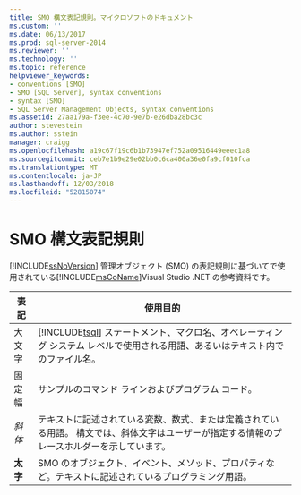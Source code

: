 ```yaml
---
title: SMO 構文表記規則。マイクロソフトのドキュメント
ms.custom: ''
ms.date: 06/13/2017
ms.prod: sql-server-2014
ms.reviewer: ''
ms.technology: ''
ms.topic: reference
helpviewer_keywords:
- conventions [SMO]
- SMO [SQL Server], syntax conventions
- syntax [SMO]
- SQL Server Management Objects, syntax conventions
ms.assetid: 27aa179a-f3ee-4c70-9e7b-e26dba28bc3c
author: stevestein
ms.author: sstein
manager: craigg
ms.openlocfilehash: a19c67f19c6b1b73947ef752a09516449eeec1a8
ms.sourcegitcommit: ceb7e1b9e29e02bb0c6ca400a36e0fa9cf010fca
ms.translationtype: MT
ms.contentlocale: ja-JP
ms.lasthandoff: 12/03/2018
ms.locfileid: "52815074"
---
```

# <a name="smo-syntax-conventions"></a>SMO 構文表記規則
  [!INCLUDE[ssNoVersion](../../includes/ssnoversion-md.md)] 管理オブジェクト (SMO) の表記規則に基づいてで使用されている[!INCLUDE[msCoName](../../includes/msconame-md.md)]Visual Studio .NET の参考資料です。  
  
|表記|使用目的|  
|----------------|--------------|  
|大文字|[!INCLUDE[tsql](../../includes/tsql-md.md)] ステートメント、マクロ名、オペレーティング システム レベルで使用される用語、あるいはテキスト内でのファイル名。|  
|固定幅|サンプルのコマンド ラインおよびプログラム コード。|  
|*斜体*|テキストに記述されている変数、数式、または定義されている用語。 構文では、斜体文字はユーザーが指定する情報のプレースホルダーを示しています。|  
|**太字**|SMO のオブジェクト、イベント、メソッド、プロパティなど。テキストに記述されているプログラミング用語。|  
  
  
